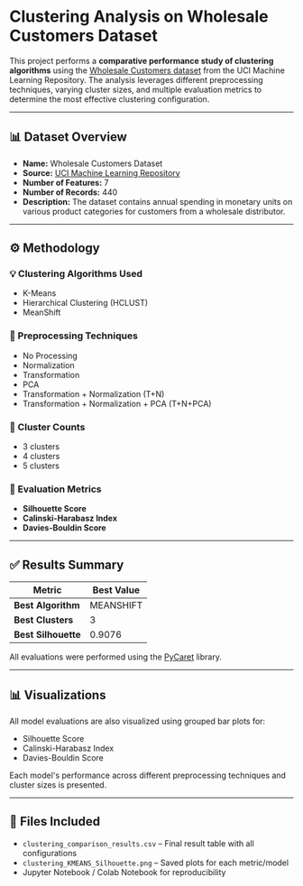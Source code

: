 # Clustering Analysis on Wholesale Customers Dataset

This project performs a **comparative performance study of clustering algorithms** using the [Wholesale Customers dataset](https://archive.ics.uci.edu/ml/datasets/Wholesale+customers) from the UCI Machine Learning Repository. The analysis leverages different preprocessing techniques, varying cluster sizes, and multiple evaluation metrics to determine the most effective clustering configuration.

---

## 📊 Dataset Overview

- **Name:** Wholesale Customers Dataset  
- **Source:** [UCI Machine Learning Repository](https://archive.ics.uci.edu/ml/datasets/Wholesale+customers)  
- **Number of Features:** 7  
- **Number of Records:** 440  
- **Description:** The dataset contains annual spending in monetary units on various product categories for customers from a wholesale distributor.

---

## ⚙️ Methodology

### 💡 Clustering Algorithms Used
- K-Means
- Hierarchical Clustering (HCLUST)
- MeanShift

### 🔁 Preprocessing Techniques
- No Processing  
- Normalization  
- Transformation  
- PCA  
- Transformation + Normalization (T+N)  
- Transformation + Normalization + PCA (T+N+PCA)

### 🔢 Cluster Counts
- 3 clusters
- 4 clusters
- 5 clusters

### 📐 Evaluation Metrics
- **Silhouette Score**
- **Calinski-Harabasz Index**
- **Davies-Bouldin Score**

---

## ✅ Results Summary

| Metric               | Best Value     |
|----------------------|----------------|
| **Best Algorithm**   | MEANSHIFT       |
| **Best Clusters**    | 3               |
| **Best Silhouette**  | 0.9076          |

All evaluations were performed using the [PyCaret](https://pycaret.org/) library.

---

## 📊 Visualizations

All model evaluations are also visualized using grouped bar plots for:
- Silhouette Score
- Calinski-Harabasz Index
- Davies-Bouldin Score

Each model's performance across different preprocessing techniques and cluster sizes is presented.

---

## 📁 Files Included

- `clustering_comparison_results.csv` – Final result table with all configurations  
- `clustering_KMEANS_Silhouette.png` – Saved plots for each metric/model  
- Jupyter Notebook / Colab Notebook for reproducibility


